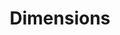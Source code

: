 ---
layout: default
bigquery: https://console.cloud.google.com/bigquery?p=covid-19-dimensions-ai&page=table&d=data&t=publications
contributors: Digital Science, https://www.digital-science.com/
cost: Free for personal, non-commercial use.
description: Dimensions contains more than 100 million publications, ranging from
  articles published in scholarly journals, books and book chapters, to preprints
  and conference proceedings. All publications are contextualized with linked data
  sets, funding, publications, patents, clinical trials, and policy documents. You
  can also view associated categories, funders, institutions, and researcher profiles.
documentation: https://docs.dimensions.ai/bigquery/index.html
last_edit: 04/07/2022, 11:23:28
location: https://www.dimensions.ai/products/free/
maintained_by: Digital Science, https://www.digital-science.com/
schema_fields:
- original_assignee_orgs
- source_id
- original_assignee
- citation_string
- funding_cny
- assignee_countries
- address
- end_year
- altmetrics
- labels
- priority_date
- filing_year
- conditions
- category_icrp_cso
- category_sdg
- research_org_state_codes
- volume
- cpc
- kind
- funder_org_state_codes
- associated_publication_doi
- publication_date
- publisher
- eisbn
- journal_lists
- research_org_city_names
- embargo_date
- category_icrp_ct
- funding_details
- associated_publication_arxiv_id
- gender
- resulting_publication_doi
- funder_org_acronyms
- journal
- granted_year
- date_online
- investigators
- created_date
- acronyms
- patent_ids
- category_bra
- family_members_ids
- category_hrcs_hc
- title
- funding_cad
- brief_title
- filing_status
- expiration_date
- type
- current_assignee
- legal_events
- funding_currency
- cited_by_ids
- category_for
- funding_aud
- repository_id
- established
- repository_name
- status
- publication_ids
- date_inserted
- inventor_names
- parent_id
- resulting_publication_ids
- funding_nzd
- jurisdiction
- ipcr
- supporting_grant_ids
- research_org_state_names
- description
- associated_publication_id
- assignee_orgs
- priority_year
- date_print
- issue
- application_number
- current_assignee_countries
- start_date
- category_hra
- funding_eur
- original_abstract
- start_year
- isbn
- linkout
- foa_number
- funding_usd
- publication_year
- mesh_headings
- relationships
- date_modified
- date_normal
- clinical_trial_ids
- conference
- language
- phase
- doi
- legal_status
- pages
- book_title
- funder_org_cities
- reference_ids
- authors
- id
- categories
- original_assignee_countries
- funder_org
- aliases
- associated_grant_ids
- family_id
- family_count
- pmid
- wikipedia_url
- granted_date
- open_access_categories
- funder_countries
- funder_org_countries
- citations
- arxiv_id
- current_assignee_orgs
- abstract
- researcher_ids
- category_rcdc
- interventions
- registry
- license
- active_years
- name
- acronym
- metrics
- repository_url
- grant_number
- mesh_terms
- category_hrcs_rac
- citations_count
- associated_publication_pmid
- original_title
- funder_orgs
- research_org_cities
- research_orgs
- funding_chf
- end_date
- filing_date
- funding_jpy
- editors
- category_uoa
- funding_gbp
- expiration_year
- external_ids
- book_series_title
- proceedings_title
- open_access_categories_v2
- pmcid
- research_org_country_names
- date_imported_gbq
- date
- links
- subtitles
- acknowledgements
- year
- types
- organisation_details
- research_org_countries
- email_address
- funding_amount
- concepts
shortname: dimensions
tags:
- scholarly literature
- patents
- funding
- clinical trials
- academic profiles
terms_of_use: 'Use of both the Dimensions COVID-19 dataset and full Dimensions dataset
  are subject to the Dimensions Terms of use: https://www.dimensions.ai/policies-terms-legal '
title: Dimensions
uuid: dcff88bd-fe6b-4fdb-8159-809bf9d7bc1c
---